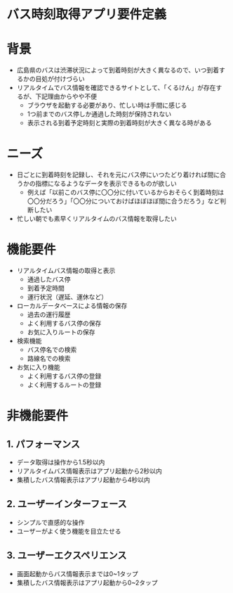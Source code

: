 # バス時刻取得アプリ要件定義

# 背景

- 広島県のバスは渋滞状況によって到着時刻が大きく異なるので、いつ到着するかの目処が付けづらい
- リアルタイムでバス情報を確認できるサイトとして、「くるけん」が存在するが、下記理由からやや不便
    - ブラウザを起動する必要があり、忙しい時は手間に感じる
    - 1つ前までのバス停しか通過した時刻が保持されない
    - 表示される到着予定時刻と実際の到着時刻が大きく異なる時がある

# ニーズ

- 日ごとに到着時刻を記録し、それを元にバス停にいつたどり着ければ間に合うかの指標になるようなデータを表示できるものが欲しい
    - 例えば「以前このバス停に〇〇分に付いているからおそらく到着時刻は〇〇分だろう」「〇〇分についておけばほぼほぼ間に合うだろう」など判断したい
- 忙しい朝でも素早くリアルタイムのバス情報を取得したい

# 機能要件
- リアルタイムバス情報の取得と表示
  - 通過したバス停
  - 到着予定時間
  - 運行状況（遅延、運休など）
- ローカルデータベースによる情報の保存
  - 過去の運行履歴
  - よく利用するバス停の保存
  - お気に入りルートの保存
- 検索機能
  - バス停名での検索
  - 路線名での検索
- お気に入り機能
  - よく利用するバス停の登録
  - よく利用するルートの登録

# 非機能要件

## 1. パフォーマンス
- データ取得は操作から1.5秒以内
- リアルタイムバス情報表示はアプリ起動から2秒以内
- 集積したバス情報表示はアプリ起動から4秒以内

## 2. ユーザーインターフェース
- シンプルで直感的な操作
- ユーザーがよく使う機能を目立たせる

## 3. ユーザーエクスペリエンス
- 画面起動からバス情報表示までは0~1タップ
- 集積したバス情報表示はアプリ起動から0~2タップ
